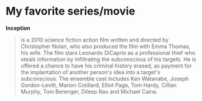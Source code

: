 # My favorite series/movie
**Inception**
> is a 2010 science fiction action film written and directed by Christopher Nolan, who also produced the film with Emma Thomas, his wife. The film stars Leonardo DiCaprio as a professional thief who steals information by infiltrating the subconscious of his targets. He is offered a chance to have his criminal history erased, as payment for the implantation of another person's idea into a target's subconscious. The ensemble cast includes Ken Watanabe, Joseph Gordon-Levitt, Marion Cotillard, Elliot Page, Tom Hardy, Cillian Murphy, Tom Berenger, Dileep Rao and Michael Caine.
